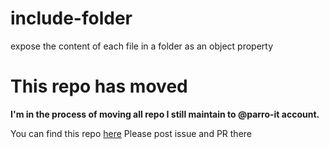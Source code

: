 # include-folder
expose the content of each file in a folder as an object property

# This repo has moved 

__I'm in the process of moving all repo I still maintain to @parro-it account.__

You can find this repo [here](https://github.com/parro-it/include-folder)
Please post issue and PR there
